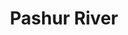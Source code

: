 ---
title: "Pashur River"
title_bn: "পসুর নদী"
description: "The land between the Pashur and the Bhola is drained by the Sela, which lies wholly within the Sundarbans. Many cross channels connect it with the systems on either side. A large cross channel connects it with the Morzal at the head of its estuary. The pashur river is a continuation of the Rupsha, which is formed of the union of the Bhiaraband Atrai rivers. At present, much of its water is from the Garai diverted through the Noboganga. From near Batighata Upazilla the Rupsha changes its name to Kazibacha, which is given up near Chalna in favor of Pashur. Near the Mongla Port, the Pashur receives Mongla river and near the forest outpost at Chandpai it receives the Mirgamari cross channel from the Bhola, both on the leftbank. On the rightbank the Manki, Dhaki and Bhadra are connected with Shibsha system."
---